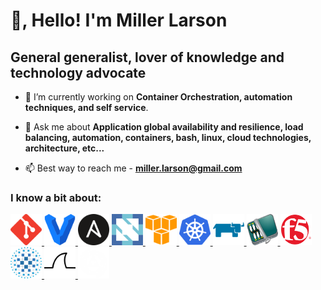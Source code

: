 # 👋, Hello! I'm Miller Larson

## General generalist, lover of knowledge and technology advocate

- 🔭 I’m currently working on **Container Orchestration, automation techniques, and self service**.

- 💬 Ask me about **Application global availability and resilience, load balancing, automation, containers, bash, linux, cloud technologies, architecture, etc...**

- 📫 Best way to reach me - **<miller.larson@gmail.com>**

### I know a bit about:

<a href="https://git-scm.com/" target="_blank"> <img src="icons/git-icon.svg" alt="git" width="50" height="50"/> </a>
<a href="https://www.vagrantup.com/" target="_blank"> <img src="icons/vagrantup-icon.svg" alt="vagrant" width="50" height="50"/> </a>
<a href="https://www.ansible.com/" target="_blank">  <img src="icons/ansible-icon.svg" alt="html5" width="50" height="50"/> </a>
<a href="https://www.cncf.io/" target="_blank"> <img src="icons/cncfio-icon.svg" alt="cncf" width="50" height="50"/> </a>
<a href="https://aws.amazon.com" target="_blank"> <img src="icons/amazon_aws-icon.svg" alt="aws" width="50" height="50"/> </a>
<a href="https://kubernetes.io/" target="_blank"> <img src="icons/kubernetes-icon.svg" alt="mariadb" width="50" height="50"/> </a>
<a href="https://www.rancher.com/" target="_blank"> <img src="icons/rancher-icon.svg" alt="rancher" width="50" height="50"/> </a>
<a href="https://libvirt.org/" target="_blank"> <img src="icons/libvirt-icon.svg" alt="libvirt" width="50" height="50"/> </a>
<a href="https://f5.com/" target="_blank"> <img src="icons/f5-icon.svg" alt="f5" width="50" height="50"/> </a>
<a href="https://haproxy.com/" target="_blank"> <img src="icons/haproxy-icon.svg" alt="haproxy" width="50" height="50"/> </a>
<a href="https://wireshark.org/" target="_blank"> <img src="icons/wireshark-icon.svg" alt="wireshark" width="50" height="50"/> </a>
<a href="https://www.serviceinnovation.org/kcs/" target="_blank"> <img src="icons/kcs-icon.png" alt="kcs" width="50" height="50"/> </a>

